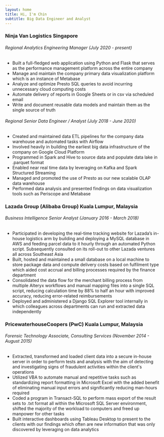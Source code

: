```yaml
---
layout: home
title: Hi, I'm Chin
subtitle: Big Data Engineer and Analyst
---
```

### Ninja Van Logistics Singapore
###### Regional Analytics Engineering Manager (July 2020 - present)
- Built a full-fledged web application using Python and Flask that serves as the performance management platform across the entire company
- Manage and maintain the company primary data visualization platform which is an instance of Metabase
- Analyze and optimize Presto SQL queries to avoid incurring unnecessary cloud computing costs
- Automate delivery of reports in Google Sheets or in csv via scheduled email
- Write and document reusable data models and maintain them as the single source of truth

###### Regional Senior Data Engineer / Analyst (July 2018 - June 2020)
- Created and maintained data ETL pipelines for the company data warehouse and automated tasks with Airflow
- Involved heavily in building the earliest big data infrastructure of the company on Google Cloud Platform
- Programmed in Spark and Hive to source data and populate data lake in .parquet format
- Enabled near real time data by leveraging on Kafka and Spark Structured Streaming
- Managed and promoted the use of Presto as our new scalable OLAP data warehouse
- Performed data analysis and presented findings on data visualization tools such as Periscope and Metabase

### Lazada Group (Alibaba Group) Kuala Lumpur, Malaysia
###### Business Intelligence Senior Analyst (January 2016 - March 2018)
- Participated in developing the real-time tracking website for Lazada’s in-house logistics arm by building and deploying a MySQL database in AWS and feeding parcel data to it hourly through an automated Python script. Subsequently consulted on its roll-out to other Lazada ventures all across Southeast Asia
- Built, hosted and maintained a small database on a local machine to store package data and compute delivery costs based on fulfilment type which aided cost accrual and billing processes required by the finance department
- Consolidated the data flow for the merchant billing process from multiple Alteryx workflows and manual mapping files into a single SQL script, reducing calculation time by 88% to half an hour with improved accuracy, reducing error-related reimbursements
- Deployed and administered a Django SQL Explorer tool internally in which colleagues across departments can run and extracted data independently

### PricewaterhouseCoopers (PwC) Kuala Lumpur, Malaysia
###### Forensic Technology Associate, Consulting Services (November 2014 - August 2015)
- Extracted, transformed and loaded client data into a secure in-house server in order to perform tests and analysis with the aim of detecting and investigating signs of fraudulent activities within the client's operations
- Utilized VBA to automate manual and repetitive tasks such as standardizing report formatting in Microsoft Excel with the added benefit of eliminating manual input errors and significantly reducing man-hours required
- Coded a program in Transact-SQL to perform mass export of the result sets to .txt format all within the Microsoft SQL Server environment, shifted the majority of the workload to computers and freed up manpower for other tasks
- Built interactive dashboards using Tableau Desktop to present to the clients with our findings which often are new information that was only discovered by leveraging on data analytics
